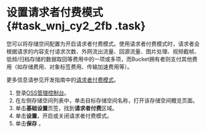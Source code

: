 # 设置请求者付费模式 {#task_wnj_cy2_2fb .task}

您可以将存储空间配置为开启请求者付费模式。使用请求者付费模式时，请求者会根据请求的内容支付请求次数、外网流出流量、回源流量、图片处理、视频截帧、低频/归档存储的数据取回等费用中的一项或多项，而Bucket拥有者则支付其他费用（如存储费用、对象标签费用、传输加速费用等）。

更多信息请参见开发指南中的[请求者付费模式](../../../../cn.zh-CN/开发指南/存储空间（Bucket）/请求者付费模式.md#)。

1.  登录[OSS管理控制台](https://oss.console.aliyun.com/)。
2.  在左侧存储空间列表中，单击目标存储空间名称，打开该存储空间概览页面。
3.  单击**基础设置**页签，找到**请求者付费**区域。
4.  单击**设置**，开启或关闭请求者付费模式。
5.  单击**保存** 。

